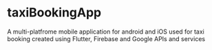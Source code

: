 # taxiBookingApp
A multi-platfrome mobile application for android and iOS used for taxi booking created using Flutter, Firebase and Google APIs and services
